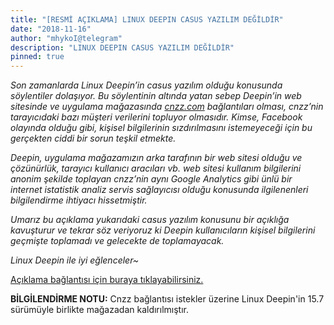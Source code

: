 ```yaml
---
title: "[RESMİ AÇIKLAMA] LINUX DEEPIN CASUS YAZILIM DEĞİLDİR"
date: "2018-11-16"
author: "mhykoI@telegram"
description: "LINUX DEEPIN CASUS YAZILIM DEĞİLDİR"
pinned: true
---
```


_Son zamanlarda Linux Deepin’in casus yazılım olduğu konusunda söylentiler dolaşıyor. Bu söylentinin altında yatan sebep Deepin’in web sitesinde ve uygulama mağazasında [cnzz.com](https://cnzz.com/) bağlantıları olması, cnzz’nin tarayıcıdaki bazı müşteri verilerini topluyor olmasıdır. Kimse, Facebook olayında olduğu gibi, kişisel bilgilerinin sızdırılmasını istemeyeceği için bu gerçekten ciddi bir sorun teşkil etmekte._

_Deepin, uygulama mağazamızın arka tarafının bir web sitesi olduğu ve çözünürlük, tarayıcı kullanıcı aracıları vb. web sitesi kullanım bilgilerini anonim şekilde toplayan cnzz’nin aynı Google Analytics gibi ünlü bir internet istatistik analiz servis sağlayıcısı olduğu konusunda ilgilenenleri bilgilendirme ihtiyacı hissetmiştir._

_Umarız bu açıklama yukarıdaki casus yazılım konusunu bir açıklığa kavuşturur ve tekrar söz veriyoruz ki Deepin kullanıcıların kişisel bilgilerini geçmişte toplamadı ve gelecekte de toplamayacak._

_Linux Deepin ile iyi eğlenceler~_

[Açıklama bağlantısı için buraya tıklayabilirsiniz.](https://www.deepin.org/en/2018/04/14/linux-deepin-is-not-spyware/)

**BİLGİLENDİRME NOTU:** Cnzz bağlantısı istekler üzerine Linux Deepin'in 15.7 sürümüyle birlikte mağazadan kaldırılmıştır.
